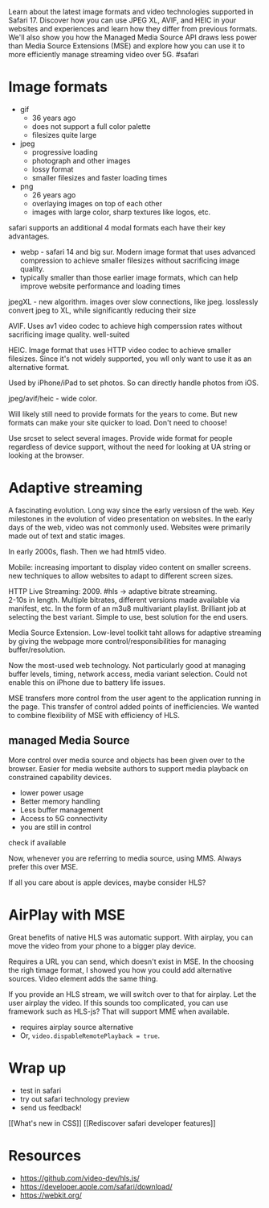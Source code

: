 Learn about the latest image formats and video technologies supported in Safari 17. Discover how you can use JPEG XL, AVIF, and HEIC in your websites and experiences and learn how they differ from previous formats. We'll also show you how the Managed Media Source API draws less power than Media Source Extensions (MSE) and explore how you can use it to more efficiently manage streaming video over 5G.
#safari 

# Image formats
* gif
	* 36 years ago
	* does not support a full color palette
	* filesizes quite large
* jpeg
	* progressive loading
	* photograph and other images
	* lossy format
	* smaller filesizes and faster loading times
* png
	* 26 years ago
	* overlaying images on top of each other
	* images with large color, sharp textures like logos, etc.

safari supports an additional 4 modal formats
each have their key advantages.

* webp - safari 14 and big sur.  Modern image format that uses advanced compression to achieve smaller filesizes without sacrificing image quality.
* typically smaller than those earlier image formats, which can help improve website performance and loading times

jpegXL - new algorithm.
images over slow connections, like jpeg.
losslessly convert jpeg to XL, while significantly reducing their size

AVIF.  Uses av1 video codec to achieve high comperssion rates without sacrificing image quality.  well-suited 

HEIC.  Image format that uses HTTP video codec to achieve smaller filesizes.  Since it's not widely supported, you wll only want to use it as an alternative format.

Used by iPhone/iPad to set photos.  So can directly handle photos from iOS.

jpeg/avif/heic - wide color.  

Will likely still need to provide formats for the years to come.  But new formats can make your site quicker to load.  Don't need to choose!

Use srcset to select several images.  Provide wide format for people regardless of device support, without the need for looking at UA string or looking at the browser.

# Adaptive streaming
A fascinating evolution.  Long way since the early versiosn of the web.  Key milestones in the evolution of video presentation on websites.  In the early days of the web, video was not commonly used.  Websites were primarily made out of text and static images.

In early 2000s, flash.
Then we had html5 video.

Mobile: increasing important to display video content on smaller screens.  new techniques to allow websites to adapt to different screen sizes.

HTTP Live Streaming: 2009.  #hls -> adaptive bitrate streaming.  
2-10s in length.  Multiple bitrates, different versions made available via manifest, etc.  In the form of an m3u8 multivariant playlist.  Brilliant job at selecting the best variant.  Simple to use, best solution for the end users.

Media Source Extension.  Low-level toolkit taht allows for adaptive streaming by giving the webpage more control/responsibilities for managing buffer/resolution.

Now the most-used web technology.  Not particularly good at managing buffer levels, timing, network access, media variant selection.  Could not enable this on iPhone due to battery life issues.

MSE transfers more control from the user agent to the application running in the page.  This transfer of control added points of inefficiencies.  We wanted to combine flexibility of MSE with efficiency of HLS.

## managed Media Source
More control over media source and objects has been given over to the browser.  Easier for media website authors to support media playback on constrained capability devices.

* lower power usage
* Better memory handling
* Less buffer management
* Access to 5G connectivity
* you are still in control

check if available

Now, whenever you are referring to media source, using MMS.  Always prefer this over MSE.

If all you care about is apple devices, maybe consider HLS?


# AirPlay with MSE
Great benefits of native HLS was automatic support.  With airplay, you can move the video from your phone to a bigger play device.

Requires a URL you can send, which doesn't exist in MSE.  In the choosing the righ timage format, I showed you how you could add alternative sources.  Video element adds the same thing.

If you provide an HLS stream, we will switch over to that for airplay.  Let the user airplay the video.  If this sounds too complicated, you can use framework such as HLS-js?  That will support MME when available.

* requires airplay source alternative
* Or, `video.dispableRemotePlayback = true`.

# Wrap up
* test in safari
* try out safari technology preview
* send us feedback!

[[What's new in CSS]]
[[Rediscover safari developer features]]

# Resources
* https://github.com/video-dev/hls.js/
* https://developer.apple.com/safari/download/
* https://webkit.org/


